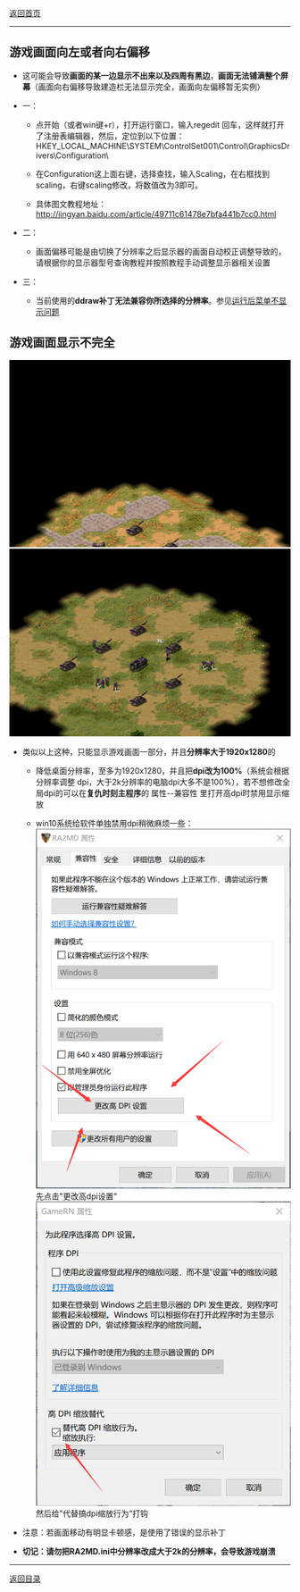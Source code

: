[返回首页](./Home.md)

***


## 游戏画面向左或者向右偏移

- 这可能会导致**画面的某一边显示不出来以及四周有黑边**，**画面无法铺满整个屏幕**（画面向右偏移导致建造栏无法显示完全，画面向左偏移暂无实例）

- 一：

  - 点开始（或者win键+r），打开运行窗口，输入regedit 回车，这样就打开了注册表编辑器，然后，定位到以下位置： HKEY_LOCAL_MACHINE\\SYSTEM\\ControlSet001\\Control\\GraphicsDrivers\\Configuration\\

  - 在Configuration这上面右键，选择查找，输入Scaling，在右框找到scaling，右键scaling修改，将数值改为3即可。

  - 具体图文教程地址：http://jingyan.baidu.com/article/49711c61478e7bfa441b7cc0.html

- 二：

  - 画面偏移可能是由切换了分辨率之后显示器的画面自动校正调整导致的，请根据你的显示器型号查询教程并按照教程手动调整显示器相关设置

- 三：
   - 当前使用的**ddraw补丁无法兼容你所选择的分辨率**。参见[运行后菜单不显示问题](运行后菜单不显示问题)

## 游戏画面显示不完全
![](./gso1.png) 
![](./gso2.png)
- 类似以上这种，只能显示游戏画面一部分，并且**分辨率大于1920x1280**的

  - 降低桌面分辨率，至多为1920x1280，并且把**dpi改为100%**（系统会根据分辨率调整 dpi，大于2k分辨率的电脑dpi大多不是100%），若不想修改全局dpi的可以在**复仇时刻主程序**的 属性--兼容性 里打开高dpi时禁用显示缩放

  - win10系统给软件单独禁用dpi稍微麻烦一些：![](./gso3.png) 先点击"更改高dpi设置"  ![](./gso4.png) 然后给”代替搞dpi缩放行为“打钩


- 注意：若画面移动有明显卡顿感，是使用了错误的显示补丁

- **切记：请勿把RA2MD.ini中分辨率改成大于2k的分辨率，会导致游戏崩溃**





***
[返回目录](./常见问题指南.md)

